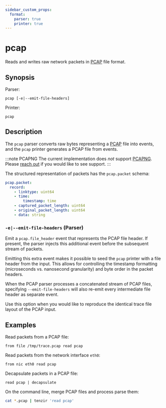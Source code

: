 ```yaml
---
sidebar_custom_props:
  format:
    parser: true
    printer: true
---
```


# pcap

Reads and writes raw network packets in [PCAP][pcap-rfc] file format.

[pcap-rfc]: https://datatracker.ietf.org/doc/id/draft-gharris-opsawg-pcap-00.html

## Synopsis

Parser:

```
pcap [-e|--emit-file-headers]
```

Printer:

```
pcap
```

## Description

The `pcap` parser converts raw bytes representing a [PCAP][pcap-rfc] file into
events, and the `pcap` printer generates a PCAP file from events.

[pcapng-rfc]: https://www.ietf.org/archive/id/draft-tuexen-opsawg-pcapng-05.html

:::note PCAPNG
The current implementation does *not* support [PCAPNG][pcapng-rfc]. Please
[reach out](/discord) if you would like to see support.
:::

The structured representation of packets has the `pcap.packet` schema:

```yaml
pcap.packet:
  record:
    - linktype: uint64
    - time:
        timestamp: time
    - captured_packet_length: uint64
    - original_packet_length: uint64
    - data: string
```

### `-e|--emit-file-headers` (Parser)

Emit a `pcap.file_header` event that represents the PCAP file header. If
present, the parser injects this additional event before the subsequent stream
of packets.

Emitting this extra event makes it possible to seed the `pcap` printer with a
file header from the input. This allows for controlling the timestamp formatting
(microseconds vs. nanosecond granularity) and byte order in the packet headers.

When the PCAP parser processes a concatenated stream of PCAP files, specifying
`--emit-file-headers` will also re-emit every intermediate file header as
separate event.

Use this option when you would like to reproduce the identical trace file layout
of the PCAP input.

## Examples

Read packets from a PCAP file:

```
from file /tmp/trace.pcap read pcap
```

Read packets from the network interface `eth0`:

```
from nic eth0 read pcap
```

Decapsulate packets in a PCAP file:

```
read pcap | decapsulate
```

On the command line, merge PCAP files and process parse them:

```bash
cat *.pcap | tenzir 'read pcap'
```
